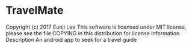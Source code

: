 # TravelMate
Copyright (c) 2017 Eunji Lee 
This software is licensed under MIT license, please see the file COPYING in this distribution for license information
Description An android app to seek for a travel guide
